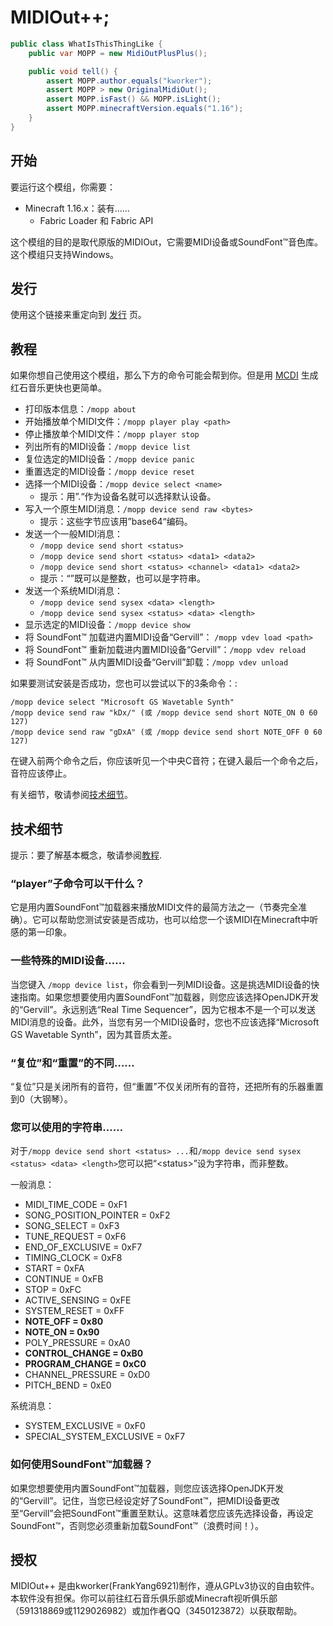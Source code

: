 # MIDIOut++;
```java
public class WhatIsThisThingLike {
    public var MOPP = new MidiOutPlusPlus();

    public void tell() {
        assert MOPP.author.equals("kworker");
        assert MOPP > new OriginalMidiOut();
        assert MOPP.isFast() && MOPP.isLight();
        assert MOPP.minecraftVersion.equals("1.16");
    }    
}
```

## 开始
要运行这个模组，你需要：
+ Minecraft 1.16.x：装有……
  + Fabric Loader 和 Fabric API

这个模组的目的是取代原版的MIDIOut，它需要MIDI设备或SoundFont™音色库。这个模组只支持Windows。

## 发行
使用这个链接来重定向到 [发行](https://github.com/FrankYang6921/midiout-plus-plus/releases) 页。

## 教程
如果你想自己使用这个模组，那么下方的命令可能会帮到你。但是用 [MCDI](https://github.com/FrankYang6921/mcdi) 生成红石音乐更快也更简单。

+ 打印版本信息：`/mopp about`
+ 开始播放单个MIDI文件：`/mopp player play <path>`
+ 停止播放单个MIDI文件：`/mopp player stop`
+ 列出所有的MIDI设备：`/mopp device list`
+ 复位选定的MIDI设备：`/mopp device panic`
+ 重置选定的MIDI设备：`/mopp device reset`
+ 选择一个MIDI设备：`/mopp device select <name>`
    + 提示：用”.“作为设备名就可以选择默认设备。
+ 写入一个原生MIDI消息：`/mopp device send raw <bytes>`
    + 提示：这些字节应该用”base64“编码。
+ 发送一个一般MIDI消息：
    + `/mopp device send short <status>`
    + `/mopp device send short <status> <data1> <data2>`
    + `/mopp device send short <status> <channel> <data1> <data2>`
    + 提示：“<status>”既可以是整数，也可以是字符串。
+ 发送一个系统MIDI消息：
    + `/mopp device send sysex <data> <length>`
    + `/mopp device send sysex <status> <data> <length>`
+ 显示选定的MIDI设备：`/mopp device show`
+ 将 SoundFont™ 加载进内置MIDI设备“Gervill”： `/mopp vdev load <path>`
+ 将 SoundFont™ 重新加载进内置MIDI设备“Gervill”：`/mopp vdev reload`
+ 将 SoundFont™ 从内置MIDI设备“Gervill”卸载：`/mopp vdev unload`

如果要测试安装是否成功，您也可以尝试以下的3条命令：:
```
/mopp device select "Microsoft GS Wavetable Synth"
/mopp device send raw "kDx/" (或 /mopp device send short NOTE_ON 0 60 127)
/mopp device send raw "gDxA" (或 /mopp device send short NOTE_OFF 0 60 127)
```
在键入前两个命令之后，你应该听见一个中央C音符；在键入最后一个命令之后，音符应该停止。

有关细节，敬请参阅[技术细节](#技术细节)。

## 技术细节
提示：要了解基本概念，敬请参阅[教程](#教程).

### “player”子命令可以干什么？
它是用内置SoundFont™加载器来播放MIDI文件的最简方法之一（节奏完全准确）。它可以帮助您测试安装是否成功，也可以给您一个该MIDI在Minecraft中听感的第一印象。

### 一些特殊的MIDI设备……
当您键入 `/mopp device list`，你会看到一列MIDI设备。这是挑选MIDI设备的快速指南。如果您想要使用内置SoundFont™加载器，则您应该选择OpenJDK开发的“Gervill”。永远别选“Real Time Sequencer”，因为它根本不是一个可以发送MIDI消息的设备。此外，当您有另一个MIDI设备时，您也不应该选择“Microsoft GS Wavetable Synth”，因为其音质太差。

### “复位”和“重置”的不同……
“复位”只是关闭所有的音符，但“重置”不仅关闭所有的音符，还把所有的乐器重置到0（大钢琴）。

### 您可以使用的字符串……
对于`/mopp device send short <status> ...`和`/mopp device send sysex <status> <data> <length>`您可以把“\<status\>”设为字符串，而非整数。

一般消息：
+ MIDI_TIME_CODE = 0xF1
+ SONG_POSITION_POINTER = 0xF2
+ SONG_SELECT = 0xF3
+ TUNE_REQUEST = 0xF6
+ END_OF_EXCLUSIVE = 0xF7
+ TIMING_CLOCK = 0xF8
+ START = 0xFA
+ CONTINUE = 0xFB
+ STOP = 0xFC
+ ACTIVE_SENSING = 0xFE
+ SYSTEM_RESET = 0xFF
+ **NOTE_OFF = 0x80**
+ **NOTE_ON = 0x90**
+ POLY_PRESSURE = 0xA0
+ **CONTROL_CHANGE = 0xB0**
+ **PROGRAM_CHANGE = 0xC0**
+ CHANNEL_PRESSURE = 0xD0
+ PITCH_BEND = 0xE0

系统消息：
+ SYSTEM_EXCLUSIVE = 0xF0
+ SPECIAL_SYSTEM_EXCLUSIVE = 0xF7

### 如何使用SoundFont™加载器？
如果您想要使用内置SoundFont™加载器，则您应该选择OpenJDK开发的“Gervill”。记住，当您已经设定好了SoundFont™，把MIDI设备更改至“Gervill”会把SoundFont™重置至默认。这意味着您应该先选择设备，再设定SoundFont™，否则您必须重新加载SoundFont™（浪费时间！）。

## 授权
MIDIOut++ 是由kworker(FrankYang6921)制作，遵从GPLv3协议的自由软件。本软件没有担保。你可以前往红石音乐俱乐部或Minecraft视听俱乐部（591318869或1129026982）或加作者QQ（3450123872）以获取帮助。

